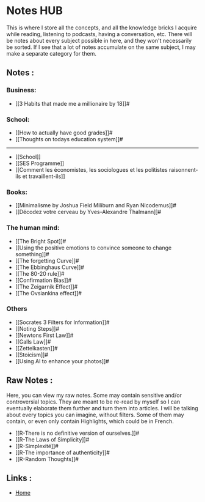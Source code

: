 # Notes HUB

This is where I store all the concepts, and all the knowledge bricks I acquire while reading, listening to podcasts, having a conversation, etc. There will be notes about every subject possible in here, and they won't necessarily be sorted. If I see that a lot of notes accumulate on the same subject, I may make a separate category for them.


## Notes :

### Business:
- [[3 Habits that made me a millionaire by 18]]#

### School:
- [[How to actually have good grades]]#
- [[Thoughts on todays education system]]#
--- 
- [[School]]
- [[SES Programme]]
- [[Comment les économistes, les sociologues et les politistes raisonnent-ils et travaillent-ils]]

### Books:
- [[Minimalisme by Joshua Field Miliburn and Ryan Nicodemus]]#
- [[Décodez votre cerveau by Yves-Alexandre Thalmann]]#


### The human mind:
- [[The Bright Spot]]#
- [[Using the positive emotions to convince someone to change something]]#
- [[The forgetting Curve]]#
- [[The Ebbinghaus Curve]]#
- [[The 80-20 rule]]#
- [[Confirmation Bias]]#
- [[The Zeigarnik Effect]]#
- [[The Ovsiankina effect]]#


### Others
- [[Socrates 3 Filters for Information]]#
- [[Noting Steps]]#
- [[Newtons First Law]]#
- [[Galls Law]]#
- [[Zettelkasten]]#
- [[Stoicism]]#
- [[Using AI to enhance your photos]]#


## Raw Notes :
Here, you can view my raw notes. Some may contain sensitive and/or controversial topics. They are meant to be re-read by myself so I can eventually elaborate them further and turn them into articles. I will be talking about every topics you can imagine, without filters. Some of them may contain, or even only contain Highlights, which could be in French.

- [[R-There is no definitive version of ourselves.]]#
- [[R-The Laws of Simplicity]]#
- [[R-Simplexité]]#
- [[R-The importance of authenticity]]#
- [[R-Random Thoughts]]#

## Links :
- [Home](https://misudashi.ga/)